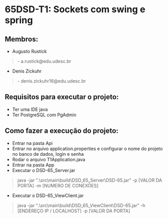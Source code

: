 <div><h1>65DSD-T1: Sockets com swing e spring </h1></div>

<div><h2>Membros: </h2></div>

* Augusto Rustick 
><p>- a.rustick@edu.udesc.br</p>

* Denis Zickuhr
><p>- denis.zickuhr16@edu.udesc.br</p>

<div><h2>Requisitos para executar o projeto: </h2></div>

* Ter uma IDE java
* Ter PostgreSQL com PgAdmin

<div><h2>Como fazer a execução do projeto: </h2></div>

* Entrar na pasta Api
* Entrar no arquivo application.properties e configurar o nome do projeto no banco de dados, login e senha
* Rodar o arquivo T1Application.java
* Entrar na pasta App
* Executar o DSD-65_Server.jar 
> java -jar ".\src\main\build\DSD_65_Server\DSD-65.jar" -p [VALOR DA PORTA] -m [NUMERO DE CONEXÕES] 
* Executar o DSD-65_ViewClient.jar 
> java -jar ".\src\main\build\DSD_65_ViewClient\DSD-65.jar" -h [ENDEREÇO IP / LOCALHOST] -p [VALOR DA PORTA]